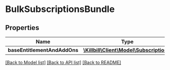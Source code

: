 # BulkSubscriptionsBundle

## Properties
Name | Type | Description | Notes
------------ | ------------- | ------------- | -------------
**baseEntitlementAndAddOns** | [**\Killbill\Client\Model\Subscription[]**](Subscription.md) |  | 

[[Back to Model list]](../README.md#documentation-for-models) [[Back to API list]](../README.md#documentation-for-api-endpoints) [[Back to README]](../README.md)

